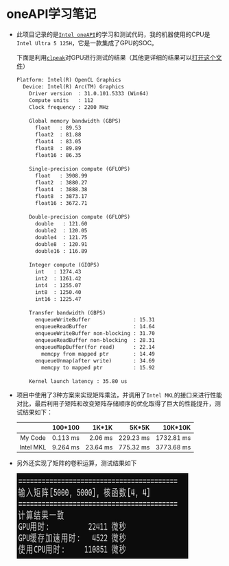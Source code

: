 # oneAPI学习笔记
- 此项目记录的是[`Intel oneAPI`](https://www.intel.com/content/www/us/en/developer/tools/oneapi/overview.html)的学习和测试代码，我的机器使用的CPU是`Intel Ultra 5 125H`，它是一款集成了GPU的SOC。

  下面是利用[`clpeak`](https://github.com/krrishnarraj/clpeak)对GPU进行测试的结果（其他更详细的结果可以[打开这个文件](DeviceBenchmarkResult.txt)）

  ```
  Platform: Intel(R) OpenCL Graphics
    Device: Intel(R) Arc(TM) Graphics
      Driver version  : 31.0.101.5333 (Win64)
      Compute units   : 112
      Clock frequency : 2200 MHz
  
      Global memory bandwidth (GBPS)
        float   : 89.53
        float2  : 81.88
        float4  : 83.05
        float8  : 89.89
        float16 : 86.35
  
      Single-precision compute (GFLOPS)
        float   : 3908.99
        float2  : 3880.27
        float4  : 3888.38
        float8  : 3873.17
        float16 : 3672.71
  
      Double-precision compute (GFLOPS)
        double   : 121.60
        double2  : 120.05
        double4  : 121.75
        double8  : 120.91
        double16 : 116.89
  
      Integer compute (GIOPS)
        int   : 1274.43
        int2  : 1261.42
        int4  : 1255.07
        int8  : 1250.40
        int16 : 1225.47
  
      Transfer bandwidth (GBPS)
        enqueueWriteBuffer              : 15.31
        enqueueReadBuffer               : 14.64
        enqueueWriteBuffer non-blocking : 31.70
        enqueueReadBuffer non-blocking  : 28.31
        enqueueMapBuffer(for read)      : 22.14
          memcpy from mapped ptr        : 14.49
        enqueueUnmap(after write)       : 34.69
          memcpy to mapped ptr          : 15.92
  
      Kernel launch latency : 35.80 us
  ```

- 项目中使用了3种方案来实现矩阵乘法，并调用了`Intel MKL`的接口来进行性能对比，最后利用子矩阵和改变矩阵存储顺序的优化取得了巨大的性能提升，测试结果如下：

  |           | 100*100 |    1K*1K |    5K*5K |   10K*10K |
  | :--------: | ------: | -------: | -------: | --------: |
  |   My Code | 0.113 ms |  2.06 ms | 229.23 ms | 1732.81 ms |
  | Intel MKL | 9.264 ms | 23.64 ms | 775.32 ms | 3773.68 ms |

- 另外还实现了矩阵的卷积运算，测试结果如下

  <img src=".\img\matrixconv.png" alt="matrixconv" width=400 height=200 />
